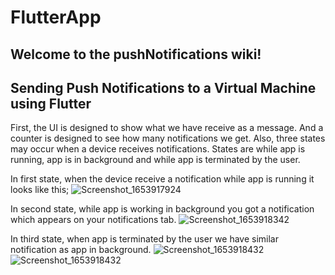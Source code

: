 # FlutterApp
## Welcome to the pushNotifications wiki!
## Sending Push Notifications to a Virtual Machine using Flutter

First, the UI is designed to show what we have receive as a message. And a counter is designed to see how many notifications we get. Also, three states may occur when a device receives notifications. States are while app is running, app is in background and while app is terminated by the user.

In first state, when the device receive a notification while app is running it looks like this;
![Screenshot_1653917924](https://user-images.githubusercontent.com/51158149/171130381-df8278b5-1527-4871-9640-ac9267fe8133.png)


In second state, while app is working in background you got a notification which appears on your notifications tab.
![Screenshot_1653918342](https://user-images.githubusercontent.com/51158149/171132149-ef174486-75b6-44e4-becc-ea8ee3c5a354.png)

In third state, when app is terminated by the user we have similar notification as app in background.
![Screenshot_1653918432](https://user-images.githubusercontent.com/51158149/171132369-6dc21646-f908-45c4-bb5e-bff1173623ff.png)
![Screenshot_1653918432](https://user-images.githubusercontent.com/51158149/171132625-a34cf8cd-480b-4125-b433-8b86daef9376.png)
